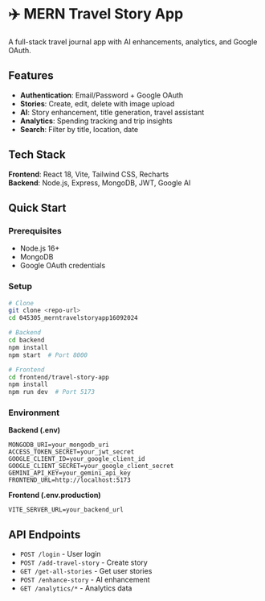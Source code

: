 # ✈️ MERN Travel Story App

A full-stack travel journal app with AI enhancements, analytics, and Google OAuth.

## Features
- **Authentication**: Email/Password + Google OAuth
- **Stories**: Create, edit, delete with image upload
- **AI**: Story enhancement, title generation, travel assistant
- **Analytics**: Spending tracking and trip insights
- **Search**: Filter by title, location, date

## Tech Stack
**Frontend**: React 18, Vite, Tailwind CSS, Recharts  
**Backend**: Node.js, Express, MongoDB, JWT, Google AI

## Quick Start

### Prerequisites
- Node.js 16+
- MongoDB
- Google OAuth credentials

### Setup
```bash
# Clone
git clone <repo-url>
cd 045305_merntravelstoryapp16092024

# Backend
cd backend
npm install
npm start  # Port 8000

# Frontend
cd frontend/travel-story-app
npm install
npm run dev  # Port 5173
```

### Environment
**Backend (.env)**
```env
MONGODB_URI=your_mongodb_uri
ACCESS_TOKEN_SECRET=your_jwt_secret
GOOGLE_CLIENT_ID=your_google_client_id
GOOGLE_CLIENT_SECRET=your_google_client_secret
GEMINI_API_KEY=your_gemini_api_key
FRONTEND_URL=http://localhost:5173
```

**Frontend (.env.production)**
```env
VITE_SERVER_URL=your_backend_url
```

## API Endpoints
- `POST /login` - User login
- `POST /add-travel-story` - Create story
- `GET /get-all-stories` - Get user stories
- `POST /enhance-story` - AI enhancement
- `GET /analytics/*` - Analytics data
